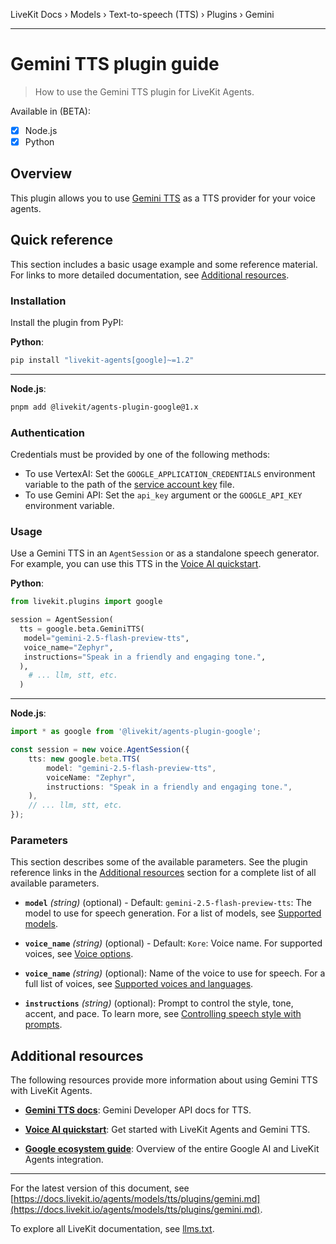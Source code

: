 LiveKit Docs › Models › Text-to-speech (TTS) › Plugins › Gemini

---

# Gemini TTS plugin guide

> How to use the Gemini TTS plugin for LiveKit Agents.

Available in (BETA):
- [x] Node.js
- [x] Python

## Overview

This plugin allows you to use [Gemini TTS](https://ai.google.dev/gemini-api/docs/speech-generation) as a TTS provider for your voice agents.

## Quick reference

This section includes a basic usage example and some reference material. For links to more detailed documentation, see [Additional resources](#additional-resources).

### Installation

Install the plugin from PyPI:

**Python**:

```bash
pip install "livekit-agents[google]~=1.2"

```

---

**Node.js**:

```bash
pnpm add @livekit/agents-plugin-google@1.x

```

### Authentication

Credentials must be provided by one of the following methods:

- To use VertexAI: Set the `GOOGLE_APPLICATION_CREDENTIALS` environment variable to the path of the [service account key](https://cloud.google.com/iam/docs/keys-create-delete) file.
- To use Gemini API: Set the `api_key` argument or the `GOOGLE_API_KEY` environment variable.

### Usage

Use a Gemini TTS in an `AgentSession` or as a standalone speech generator. For example, you can use this TTS in the [Voice AI quickstart](https://docs.livekit.io/agents/start/voice-ai.md).

**Python**:

```python
from livekit.plugins import google

session = AgentSession(
  tts = google.beta.GeminiTTS(
   model="gemini-2.5-flash-preview-tts",
   voice_name="Zephyr",
   instructions="Speak in a friendly and engaging tone.",
  ),
    # ... llm, stt, etc.
  )

```

---

**Node.js**:

```typescript
import * as google from '@livekit/agents-plugin-google';

const session = new voice.AgentSession({
    tts: new google.beta.TTS(
        model: "gemini-2.5-flash-preview-tts",
        voiceName: "Zephyr",
        instructions: "Speak in a friendly and engaging tone.",
    ),
    // ... llm, stt, etc.
});

```

### Parameters

This section describes some of the available parameters. See the plugin reference links in the [Additional resources](#additional-resources) section for a complete list of all available parameters.

- **`model`** _(string)_ (optional) - Default: `gemini-2.5-flash-preview-tts`: The model to use for speech generation. For a list of models, see [Supported models](https://ai.google.dev/gemini-api/docs/speech-generation#supported-models).

- **`voice_name`** _(string)_ (optional) - Default: `Kore`: Voice name. For supported voices, see [Voice options](https://ai.google.dev/gemini-api/docs/speech-generation#voices).

- **`voice_name`** _(string)_ (optional): Name of the voice to use for speech. For a full list of voices, see [Supported voices and languages](https://cloud.google.com/text-to-speech/docs/voices).

- **`instructions`** _(string)_ (optional): Prompt to control the style, tone, accent, and pace. To learn more, see [Controlling speech style with prompts](https://ai.google.dev/gemini-api/docs/speech-generation#controllable).

## Additional resources

The following resources provide more information about using Gemini TTS with LiveKit Agents.

- **[Gemini TTS docs](https://ai.google.dev/gemini-api/docs/speech-generation)**: Gemini Developer API docs for TTS.

- **[Voice AI quickstart](https://docs.livekit.io/agents/start/voice-ai.md)**: Get started with LiveKit Agents and Gemini TTS.

- **[Google ecosystem guide](https://docs.livekit.io/agents/integrations/google.md)**: Overview of the entire Google AI and LiveKit Agents integration.

---


For the latest version of this document, see [https://docs.livekit.io/agents/models/tts/plugins/gemini.md](https://docs.livekit.io/agents/models/tts/plugins/gemini.md).

To explore all LiveKit documentation, see [llms.txt](https://docs.livekit.io/llms.txt).